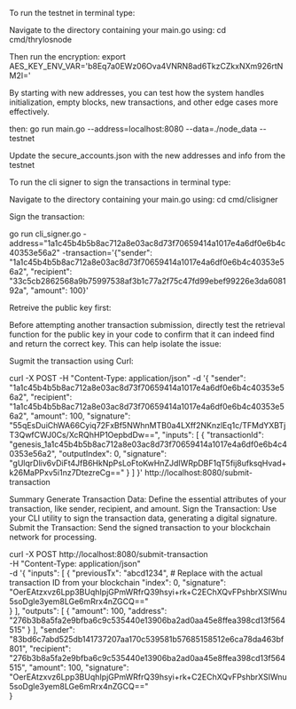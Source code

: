 To run the testnet in terminal type:

Navigate to the directory containing your main.go using: 
cd cmd/thrylosnode

Then run the encryption: 
export AES_KEY_ENV_VAR='b8Eq7a0EWz06Ova4VNRN8ad6TkzCZkxNXm926rtNM2I='

By starting with new addresses, you can test how the system handles initialization, empty blocks, new transactions, and other edge cases more effectively.

then:
go run main.go --address=localhost:8080 --data=./node_data --testnet

Update the secure_accounts.json with the new addresses and info from the testnet

To run the cli signer to sign the transactions in terminal type:

Navigate to the directory containing your main.go using: 
cd cmd/clisigner

Sign the transaction: 

go run cli_signer.go -address="1a1c45b4b5b8ac712a8e03ac8d73f70659414a1017e4a6df0e6b4c40353e56a2" -transaction='{"sender": "1a1c45b4b5b8ac712a8e03ac8d73f70659414a1017e4a6df0e6b4c40353e56a2", "recipient": "33c5cb2862568a9b75997538af3b1c77a2f75c47fd99ebef99226e3da608192a", "amount": 100}'


Retreive the public key first:

 Before attempting another transaction submission, directly test the retrieval function for the public key in your code to confirm that it can indeed find and return the correct key. This can help isolate the issue:


Sugmit the transaction using Curl:

curl -X POST -H "Content-Type: application/json" -d '{
    "sender": "1a1c45b4b5b8ac712a8e03ac8d73f70659414a1017e4a6df0e6b4c40353e56a2",
    "recipient": "1a1c45b4b5b8ac712a8e03ac8d73f70659414a1017e4a6df0e6b4c40353e56a2",
    "amount": 100,
    "signature": "55qEsDuiChWA66Cyiq72FxBf5NWhnMTB0a4LXff2NKnzlEq1c/TFMdYXBTjT3QwfCWJ0Cs/XcRQhHP1OepbdDw==",
    "inputs": [
        {
            "transactionId": "genesis_1a1c45b4b5b8ac712a8e03ac8d73f70659414a1017e4a6df0e6b4c40353e56a2",
            "outputIndex": 0,
            "signature": "gUlqrDliv6vDiFt4JfB6HkNpPsLoFtoKwHnZJdIWRpDBF1qT5fij8ufksqHvad+k26MaPPxv5i1nz7DtezreCg=="
        }
    ]
}' http://localhost:8080/submit-transaction



Summary
Generate Transaction Data: Define the essential attributes of your transaction, like sender, recipient, and amount.
Sign the Transaction: Use your CLI utility to sign the transaction data, generating a digital signature.
Submit the Transaction: Send the signed transaction to your blockchain network for processing.



curl -X POST http://localhost:8080/submit-transaction \
-H "Content-Type: application/json" \
-d '{
    "inputs": [
        {
            "previousTx": "abcd1234",  # Replace with the actual transaction ID from your blockchain
            "index": 0,
            "signature": "OerEAtzxvz6Lpp3BUqhIpjGPmWRfrQ39hsyi+rk+C2EChXQvFPshbrXSIWnu5soDgle3yem8LGe6mRrx4nZGCQ=="  
        }
    ],
    "outputs": [
        {
            "amount": 100,
            "address": "276b3b8a5fa2e9bfba6c9c535440e13906ba2ad0aa45e8ffea398cd13f564515"
        }
    ],
    "sender": "83bd6c7abd525db141737207aa170c539581b57685158512e6ca78da463bf801",
    "recipient": "276b3b8a5fa2e9bfba6c9c535440e13906ba2ad0aa45e8ffea398cd13f564515",
    "amount": 100,
    "signature": "OerEAtzxvz6Lpp3BUqhIpjGPmWRfrQ39hsyi+rk+C2EChXQvFPshbrXSIWnu5soDgle3yem8LGe6mRrx4nZGCQ=="  
}